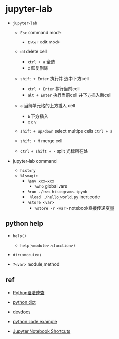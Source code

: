 # jupyter-lab

+ `jupyter-lab`
    + `Esc` command mode
        + `Enter` edit mode
    + `dd` delete cell
        + `ctrl + a` 全选
        + `z` 恢复删除
    + `shift + Enter` 执行并 选中下方cell
        + `ctrl + Enter` 执行当前cell
        + `alt + Enter` 执行当前cell 并下方插入新cell

    + `a` 当前单元格的上方插入 cell
        + `b` 下方插入
        + `x` `c` `v`
    + `shift + up/down` select multipe cells `ctrl + a`
    + `shift + M` merge cell
    + `ctrl + shift + -` split 光标所在处

+ jupyter-lab command
    + `history`
    + `%lsmagic`
        + `%env xxx=xxx`
            + `%who` global vars
        + `%run ./two-histograms.ipynb`
        + ` %load ./hello_world.py` inert code
        + `%store <var>`
            + `%store -r <var>` notebook直接传递变量

## python help

+ `help()`
    + `help(<module>.<function>)`

+ `dir(<module>)`

+ `?<var>` module,method

## ref
+ [Python语法速查](https://wklchris.github.io/Py3-basic.html)
+ [python dict](https://www.w3cschool.cn/python/dict)
+ [devdocs](https://devdocs.io/python~3.9/library/os)
+ [python code example](https://www.programcreek.com/python/)

+ [Jupyter Notebook Shortcuts](https://towardsdatascience.com/jypyter-notebook-shortcuts-bf0101a98330)